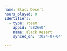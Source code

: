 ```yaml
---
name: Black Desert
hours_played: 0
identifiers:
  - type: steam
    appid: '582660'
    name: Black Desert
    synced_on: '2024-07-04'

---
```

